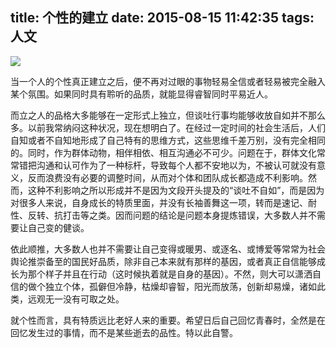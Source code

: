 title: 个性的建立
date: 2015-08-15 11:42:35
tags: 人文
---

![](http://7xqx5d.com1.z0.glb.clouddn.com/A537B4D981BEB23A6F6C76B060209438.jpg)

当一个人的个性真正建立之后，便不再对过眼的事物轻易全信或者轻易被完全融入某个氛围。如果同时具有聆听的品质，就能显得睿智同时平易近人。

而立之人的品格大多能够在一定形式上独立，但谈吐行事均能够收放自如并不那么多。以前我常纳闷这种状况，现在想明白了。在经过一定时间的社会生活后，人们自知或者不自知地形成了自己特有的思维方式，这些思维千差万别，没有完全相同的。同时，作为群体动物，相伴相依、相互沟通必不可少。<!-- more -->问题在于，群体文化常常错把沟通和认可作为了一种标杆，导致每个人都不安地以为，不被认可就没有意义，反而浪费没有必要的调整时间，从而对个体和团队成长都造成不利影响。然而，这种不利影响之所以形成并不是因为文段开头提及的“谈吐不自如”，而是因为对很多人来说，自身成长的特质里面，并没有长袖善舞这一项，转而是速记、耐性、反转、抗打击等之类。因而问题的结论是问题本身提炼错误，大多数人并不需要让自己变的健谈。
<!-- more -->
依此顺推，大多数人也并不需要让自己变得或暖男、或逐名、或博爱等常常为社会舆论推崇备至的国民好品质，除非自己本来就有那样的基因，或者真正自信能够成长为那个样子并且在行动（这时候执着就是自身的基因）。不然，则大可以潇洒自信的做个独立个体，孤僻但冷静，枯燥却睿智，阳光而放荡，创新却易燥，诸如此类，远观无一没有可取之处。

就个性而言，具有特质远比老好人来的重要。希望日后自己回忆青春时，全然是在回忆发生过的事情，而不是某些逝去的品性。特以此自警。